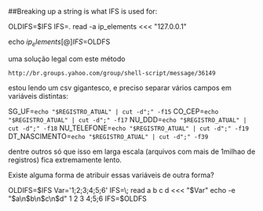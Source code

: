##Breaking up a string is what IFS is used for:

OLDIFS=$IFS
IFS=. read -a ip_elements <<< "127.0.0.1"

echo ${ip_elements[@]}
IFS=$OLDFS



uma solução legal com este método

    http://br.groups.yahoo.com/group/shell-script/message/36149

estou lendo um csv gigantesco, e preciso separar vários campos em variáveis
distintas:



SG_UF=`echo "$REGISTRO_ATUAL" | cut -d";" -f15`
CO_CEP=`echo "$REGISTRO_ATUAL" | cut -d";" -f17`
NU_DDD=`echo "$REGISTRO_ATUAL" | cut -d";" -f18`
NU_TELEFONE=`echo "$REGISTRO_ATUAL" | cut -d";" -f19`
DT_NASCIMENTO=`echo "$REGISTRO_ATUAL" | cut -d";" -f39`

dentre outros
só que isso em larga escala (arquivos com mais de 1milhao de registros)
fica extremamente lento.

Existe alguma forma de atribuir essas variáveis de outra forma?



OLDIFS=$IFS
Var='1;2;3;4;5;6'
IFS=\; read a b c d <<< "$Var"
echo -e "$a\n$b\n$c\n$d"
1
2
3
4;5;6
IFS=$OLDFS
